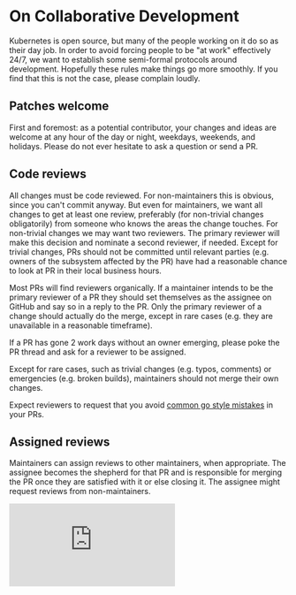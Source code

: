 # On Collaborative Development

Kubernetes is open source, but many of the people working on it do so as their
day job. In order to avoid forcing people to be "at work" effectively 24/7, we
want to establish some semi-formal protocols around development. Hopefully these
rules make things go more smoothly. If you find that this is not the case,
please complain loudly.

## Patches welcome

First and foremost: as a potential contributor, your changes and ideas are
welcome at any hour of the day or night, weekdays, weekends, and holidays.
Please do not ever hesitate to ask a question or send a PR.

## Code reviews

All changes must be code reviewed. For non-maintainers this is obvious, since
you can't commit anyway. But even for maintainers, we want all changes to get at
least one review, preferably (for non-trivial changes obligatorily) from someone
who knows the areas the change touches. For non-trivial changes we may want two
reviewers. The primary reviewer will make this decision and nominate a second
reviewer, if needed. Except for trivial changes, PRs should not be committed
until relevant parties (e.g. owners of the subsystem affected by the PR) have
had a reasonable chance to look at PR in their local business hours.

Most PRs will find reviewers organically. If a maintainer intends to be the
primary reviewer of a PR they should set themselves as the assignee on GitHub
and say so in a reply to the PR. Only the primary reviewer of a change should
actually do the merge, except in rare cases (e.g. they are unavailable in a
reasonable timeframe).

If a PR has gone 2 work days without an owner emerging, please poke the PR
thread and ask for a reviewer to be assigned.

Except for rare cases, such as trivial changes (e.g. typos, comments) or
emergencies (e.g. broken builds), maintainers should not merge their own
changes.

Expect reviewers to request that you avoid [common go style
mistakes](https://github.com/golang/go/wiki/CodeReviewComments) in your PRs.

## Assigned reviews

Maintainers can assign reviews to other maintainers, when appropriate. The
assignee becomes the shepherd for that PR and is responsible for merging the PR
once they are satisfied with it or else closing it. The assignee might request
reviews from non-maintainers.

<!-- BEGIN MUNGE: GENERATED_ANALYTICS -->
[![Analytics](https://kubernetes-site.appspot.com/UA-36037335-10/GitHub/docs/devel/collab.md?pixel)]()
<!-- END MUNGE: GENERATED_ANALYTICS -->
